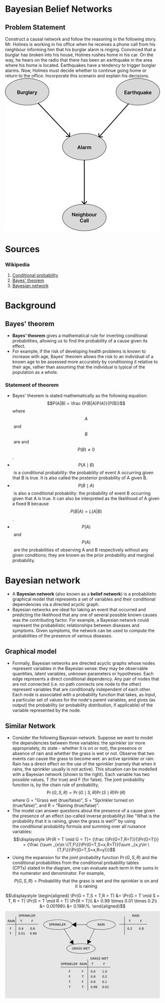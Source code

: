 # Bayesian Belief Networks

## Problem Statement
Construct a causal network and follow the reasoning in the following story. 
Mr. Holmes is working in his office when he receives a phone call from his neighbour informing him that his burglar alarm is ringing. Convinced that a burglar has broken into his house, Holmes rushes home in his car. On the way, he hears on the radio that there has been an earthquake in the area where his home is located. Earthquakes have a tendency to trigger burglar alarms. Now, Holmes must decide whether to continue going home or return to the office. Incorporate this scenario and explain his decisions.
![causal_network](causal_network.png)

# Sources
### Wikipedia
1. [Conditional probability](https://en.wikipedia.org/wiki/Conditional_probability)
2. [Bayes' theorem](https://en.wikipedia.org/wiki/Bayes%27_theorem)
3. [Bayesian network](https://en.wikipedia.org/wiki/Bayesian_network)
# Background
## Bayes' theorem
- **Bayes' theorem** gives a mathematical rule for inverting conditional probabilities, allowing us to find the probability of a cause given its effect.
- For example, if the risk of developing health problems is known to increase with age, Bayes' theorem allows the risk to an individual of a known age to be assessed more accurately by conditioning it relative to their age, rather than assuming that the individual is typical of the population as a whole.
### Statement of theorem
- Bayes' theorem is stated mathematically as the following equation:
$$P(A|B) = \frac {P(B|A)P(A)}{P(B)}$$
where $$A$$ and $$B$$ are and $$P(B) \neq 0$$.
- $$P(A \mid B)$$ is a conditional probability: the probability of event A occurring given that B is true. It is also called the posterior probability of A given B.
- $$P(B \mid A)$$ is also a conditional probability: the probability of event B occurring given that A is true. It can also be interpreted as the likelihood of A given a fixed B because $$P(B|A) = L(A|B)$$.
- $$P(A)$$ and $$P(A)$$ are the probabilities of observing A and B respectively without any given conditions; they are known as the prior probability and marginal probability.

# Bayesian network
- A **Bayesian network** (also known as a **belief network**) is a probabilistic graphical model that represents a set of variables and their conditional dependencies via a directed acyclic graph.
- Bayesian networks are ideal for taking an event that occurred and predicting the likelihood that any one of several possible known causes was the contributing factor. For example, a Bayesian network could represent the probabilistic relationships between diseases and symptoms. Given symptoms, the network can be used to compute the probabilities of the presence of various diseases.
## Graphical model
- Formally, Bayesian networks are directed acyclic graphs whose nodes represent variables in the Bayesian sense: they may be observable quantities, latent variables, unknown parameters or hypotheses. Each edge represents a direct conditional dependency. Any pair of nodes that are not connected (i.e. no path connects one node to the other) represent variables that are conditionally independent of each other. Each node is associated with a probability function that takes, as input, a particular set of values for the node's parent variables, and gives (as output) the probability (or probability distribution, if applicable) of the variable represented by the node. 
## Similar Network
- Consider the following Bayesian network. Suppose we want to model the dependencies between three variables: the sprinkler (or more appropriately, its state - whether it is on or not), the presence or absence of rain and whether the grass is wet or not. Observe that two events can cause the grass to become wet: an active sprinkler or rain. Rain has a direct effect on the use of the sprinkler (namely that when it rains, the sprinkler usually is not active). This situation can be modelled with a Bayesian network (shown to the right). Each variable has two possible values, T (for true) and F (for false).
The joint probability function is, by the chain rule of probability,
$$\Pr(G,S,R) = \Pr(G \mid S,R) \Pr(S \mid R) \Pr(R)$$
where G = "Grass wet (true/false)", S = "Sprinkler turned on (true/false)", and R = "Raining (true/false)".
- The model can answer questions about the presence of a cause given the presence of an effect (so-called inverse probability) like "What is the probability that it is raining, given the grass is wet?" by using the conditional probability formula and summing over all nuisance variables:
$$\displaystyle 
\Pr(R = T \mid G = T)= {\frac {\Pr(G=T,R=T)}{\Pr(G=T)}} = {\frac {\sum _{x\in \{T,F\}}\Pr(G=T,S=x,R=T)}{\sum _{x,y\in \{T,F\}}\Pr(G=T,S=x,R=y)}}$$
- Using the expansion for the joint probability function $\Pr(G,S,R)$ and the conditional probabilities from the conditional probability tables (CPTs) stated in the diagram, one can evaluate each term in the sums in the numerator and denominator. For example, 
$$P(G,S,R) = \text{Probablility that the grass is wet and the sprinkler is on and it is raining}$$

$$\displaystyle 
\begin{aligned}
\Pr(G = T,S = T,R = T)
&= \Pr(G = T \mid S = T, R = T) \Pr(S = T \mid R = T) \Pr(R = T)\\
&= 0.99 \times 0.01 \times 0.2\\
&= 0.00198\\
&= 0.198\%.
\end{aligned}$$
![simple-bayesian-network-example](simple-bayesian-network-example.png)
